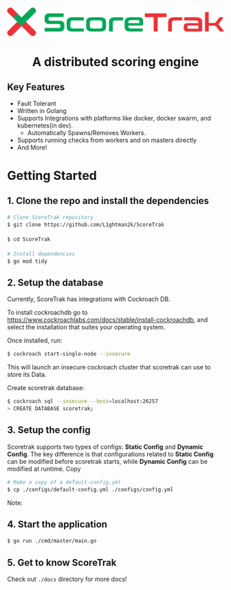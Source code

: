 ![Alt text](./images/logo.svg "Logo")

<h1 align="center">A distributed scoring engine</h1>

## Key Features

* Fault Tolerant
* Written in Golang
* Supports Integrations with platforms like docker, docker swarm, and kubernetes(in dev).
    * Automatically Spawns/Removes Workers.
* Supports running checks from workers and on masters directly
* And More!
# Getting Started

## 1. Clone the repo and install the dependencies
```bash
# Clone ScoreTrak repository
$ git clone https://github.com/L1ghtman2k/ScoreTrak

$ cd ScoreTrak

# Install dependencies
$ go mod tidy
```


## 2. Setup the database
Currently, ScoreTrak has integrations with Cockroach DB.

To install cockroachdb go to https://www.cockroachlabs.com/docs/stable/install-cockroachdb, and select the installation that suites your operating system.

Once installed, run:
```bash
$ cockroach start-single-node --insecure
```
This will launch an insecure cockroach cluster that scoretrak can use to store its Data.

Create scoretrak database:
```bash
$ cockroach sql --insecure --host=localhost:26257
> CREATE DATABASE scoretrak;
```

## 3. Setup the config
Scoretrak supports two types of configs: **Static Config** and **Dynamic Config**.
The key difference is that configurations related to **Static Config** can be modified before scoretrak starts, while **Dynamic Config** can be modified at runtime.
Copy 
```bash
# Make a copy of a default-config.yml
$ cp ./configs/default-config.yml ./configs/config.yml
```
Note: 

## 4. Start the application
```bash
$ go run ./cmd/master/main.go 
```

## 5. Get to know ScoreTrak

Check out `./docs` directory for more docs!